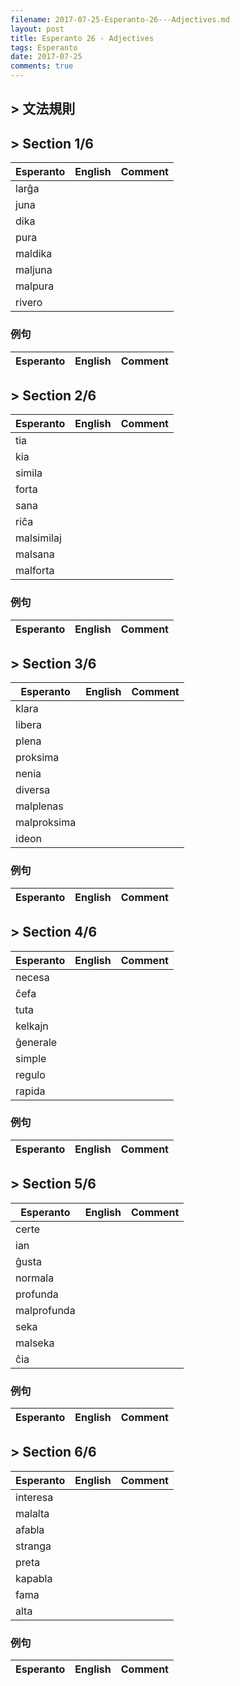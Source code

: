 ```yaml
---
filename: 2017-07-25-Esperanto-26---Adjectives.md
layout: post
title: Esperanto 26 - Adjectives
tags: Esperanto
date: 2017-07-25
comments: true
---
```


## > 文法規則

## > Section 1/6

|Esperanto|English|Comment|
|---|---|---|
|larĝa|||
|juna|||
|dika|||
|pura|||
|maldika|||
|maljuna|||
|malpura|||
|rivero|||

### 例句

|Esperanto|English|Comment|
|---|---|---|


## > Section 2/6

|Esperanto|English|Comment|
|---|---|---|
|tia|||
|kia|||
|simila|||
|forta|||
|sana|||
|riĉa|||
|malsimilaj|||
|malsana|||
|malforta|||

### 例句

|Esperanto|English|Comment|
|---|---|---|


## > Section 3/6

|Esperanto|English|Comment|
|---|---|---|
|klara|||
|libera|||
|plena|||
|proksima|||
|nenia|||
|diversa|||
|malplenas|||
|malproksima|||
|ideon|||

### 例句

|Esperanto|English|Comment|
|---|---|---|

## > Section 4/6

|Esperanto|English|Comment|
|---|---|---|
|necesa|||
|ĉefa|||
|tuta|||
|kelkajn|||
|ĝenerale|||
|simple|||
|regulo|||
|rapida|||

### 例句

|Esperanto|English|Comment|
|---|---|---|

## > Section 5/6

|Esperanto|English|Comment|
|---|---|---|
|certe|||
|ian|||
|ĝusta|||
|normala|||
|profunda|||
|malprofunda|||
|seka|||
|malseka|||
|ĉia|||

### 例句

|Esperanto|English|Comment|
|---|---|---|

## > Section 6/6

|Esperanto|English|Comment|
|---|---|---|
|interesa|||
|malalta|||
|afabla|||
|stranga|||
|preta|||
|kapabla|||
|fama|||
|alta|||

### 例句

|Esperanto|English|Comment|
|---|---|---|

